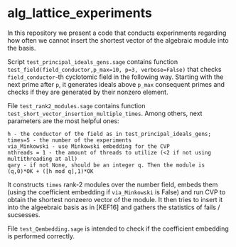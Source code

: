 # alg_lattice_experiments
In this repository we present a code that conducts experinments regarding how often we cannot insert the shortest vector of the algebraic module into the basis.

Script `test_principal_ideals_gens.sage` contains function `test_field(field_conductor,p_max=10, p=3, verbose=False)` that checks `field_conductor`-th cyclotomic field in the following way. Starting with the next prime after `p`, it generates ideals above `p_max` consequent primes and checks if they are generated by their nonzero element.

File `test_rank2_modules.sage` contains function `test_short_vector_insertion_multiple_times`. Among others, next parameters are the most helpful ones:

    h - the conductor of the field as in test_principal_ideals_gens;
    times=5 - the number of the experiments
    via_Minkowski - use Minkowski embedding for the CVP
    nthreads = 1 - the amount of threads to utilize (<2 if not using multithreading at all)
    qary - if not None, should be an integer q. Then the module is (q,0)*OK + ([h mod q],1)*OK
    
It constructs `times` rank-2 modules over the number field, embeds them (using the coefficient embedding if `via_Minkowski` is False) and run CVP to obtain the shortest nonzeero vector of the module. It then tries to insert it into the algeebraic basis as in [KEF16] and gathers the statistics of fails / sucsesses.

File `test_Qembedding.sage` is intended to check if the coefficient embedding is performed correctly. 
